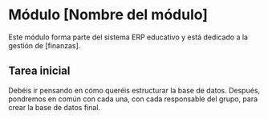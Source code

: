 # Módulo [Nombre del módulo]

Este módulo forma parte del sistema ERP educativo y está dedicado a la gestión de [finanzas].

## Tarea inicial
Debéis ir pensando en cómo queréis estructurar la base de datos. Después, pondremos en común con cada una, con cada responsable del grupo, para crear la base de datos final.